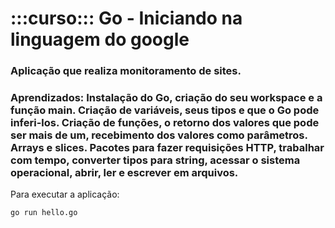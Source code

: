 # :::curso::: Go - Iniciando na linguagem do google

### Aplicação que realiza monitoramento de sites. ###
### Aprendizados: Instalação do Go, criação do seu workspace e a função main. Criação de variáveis, seus tipos e que o Go pode inferi-los. Criação de funções, o retorno dos valores que pode ser mais de um, recebimento dos valores como parâmetros. Arrays e slices. Pacotes para fazer requisições HTTP, trabalhar com tempo, converter tipos para string, acessar o sistema operacional, abrir, ler e escrever em arquivos. ###

Para executar a aplicação:

    go run hello.go
